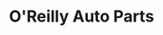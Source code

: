 ---
title: "O'Reilly Auto Parts"
url: /orlando/oreilly-auto-parts-curry-ford-road/
shop: car parts
---